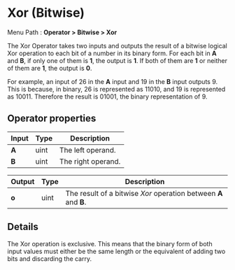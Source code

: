 # Xor (Bitwise)

Menu Path : **Operator > Bitwise > Xor**

The Xor Operator takes two inputs and outputs the result of a bitwise logical Xor operation to each bit of a number in its binary form. For each bit in **A** and **B**, if only one of them is **1**, the output is **1**. If both of them are **1** or neither of them are **1**, the output is **0**.

For example, an input of 26 in the **A** input and 19 in the **B** input outputs 9. This is because, in binary, 26 is represented as 11010, and 19 is represented as 10011. Therefore the result is 01001, the binary representation of 9.

## Operator properties

| **Input** | **Type** | **Description**    |
| --------- | -------- | ------------------ |
| **A**     | uint     | The left operand.  |
| **B**     | uint     | The right operand. |

| **Output** | **Type** | **Description**                                              |
| ---------- | -------- | ------------------------------------------------------------ |
| **o**      | uint     | The result of a bitwise *Xor* operation between **A** and **B**. |

## Details

The Xor operation is exclusive. This means that the binary form of both input values must either be the same length or the equivalent of adding two bits and discarding the carry.